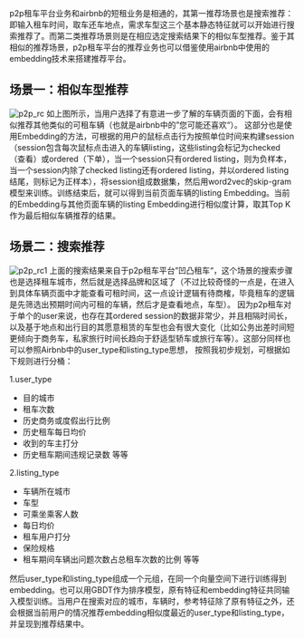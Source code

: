 p2p租车平台业务和airbnb的短租业务是相通的，其第一推荐场景也是搜索推荐：即输入租车时间，取车还车地点，需求车型这三个基本静态特征就可以开始进行搜索推荐了。而第二类推荐场景则是在相应选定搜索结果下的相似车型推荐。鉴于其相似的推荐场景，p2p租车平台的推荐业务也可以借鉴使用airbnb中使用的embedding技术来搭建推荐平台。
## 场景一：相似车型推荐
![p2p_rc](https://gitee.com/zhanghang23/picture_bed/raw/master/recommendation_system/unimportant/%E7%A7%9F%E8%BD%A61.png)
如上图所示，当用户选择了有意进一步了解的车辆页面的下面，会有相似推荐其他类似的可租车辆（也就是airbnb中的”您可能还喜欢“）。
这部分也是使用Embedding的方法，可根据的用户的鼠标点击行为按照单位时间来构建session（session包含每次鼠标点击进入的车辆listing，这些listing会标记为checked（查看）或ordered（下单），当一个session只有ordered listing，则为负样本，当一个session内除了checked listing还有ordered listing，并以ordered listing结尾，则标记为正样本），将session组成数据集，然后用word2vec的skip-gram模型来训练。训练结束后，就可以得到当前页面车辆的listing Embedding。当前的Embedding与其他页面车辆的listing Embedding进行相似度计算，取其Top K作为最后相似车辆推荐的结果。 

## 场景二：搜索推荐
![p2p_rc1](https://gitee.com/zhanghang23/picture_bed/raw/master/recommendation_system/unimportant/%E7%A7%9F%E8%BD%A62.png)
上面的搜索结果来自于p2p租车平台”凹凸租车“，这个场景的搜索步骤也是选择租车城市，然后就是选择品牌和区域了（不过比较奇怪的一点是，在进入到具体车辆页面中才能查看可租时间，这一点设计逻辑有待商榷，毕竟租车的逻辑是先筛选出预期时间内可租的车辆，然后才是查看地点，车型）。
因为p2p租车对于单个的user来说，也存在其ordered session的数据非常少，并且相隔时间长，以及基于地点和出行目的其愿意租赁的车型也会有很大变化（比如公务出差时间短更倾向于商务车，私家旅行时间长趋向于舒适型轿车或旅行车等）。这部分同样也可以参照Airbnb中的user_type和listing_type思想， 按照我初步规划，可根据如下规则进行分桶：  

1.user_type
- 目的城市
- 租车次数
- 历史商务或度假出行比例
- 历史租车每日均价
- 收到的车主打分
- 历史租车期间违规记录数
等等

2.listing_type
- 车辆所在城市
- 车型
- 可乘坐乘客人数
- 每日均价
- 租车用户打分
- 保险规格
- 租车期间车辆出问题次数占总租车次数的比例
等等

然后user_type和listing_type组成一个元组，在同一个向量空间下进行训练得到embedding。也可以用GBDT作为排序模型，原有特征和embedding特征共同输入模型训练。当用户在搜索对应的城市，车辆时，参考特征除了原有特征之外，还会根据当前用户的情况推荐embedding相似度最近的user_type和listing_type，并呈现到推荐结果中。
